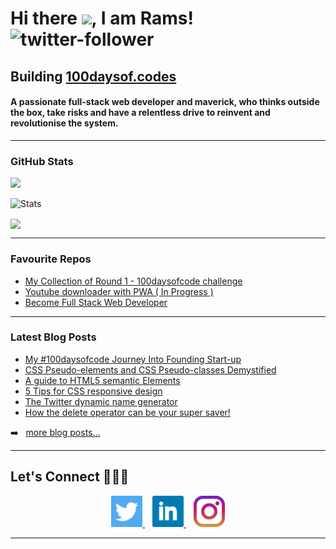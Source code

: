 # Hi there <img src="https://raw.githubusercontent.com/MartinHeinz/MartinHeinz/master/wave.gif" width="30px">, I am Rams! ![twitter-follower](https://img.shields.io/twitter/follow/code_rams?style=social)
## Building [100daysof.codes](http://100daysof.codes/)                                


#### A passionate full-stack web developer and maverick, who thinks outside the box, take risks and have a relentless drive to reinvent and revolutionise the system.

---

### GitHub Stats

 ![](https://github-readme-stats.vercel.app/api?username=ramyachinnadurai&count_private=true&theme=merko)

![Stats](https://github-readme-stats.anuraghazra1.vercel.app/api/top-langs/?username=ramyachinnadurai&layout=compact&theme=radical)

<p><img align="center" src="https://github-readme-streak-stats.herokuapp.com/?user=ramyachinnadurai&" /></p>


---

### Favourite Repos 

- [My Collection of Round 1 - 100daysofcode challenge](https://github.com/RamyaChinnadurai/100DaysOfCode)
- [Youtube downloader with PWA ( In Progress )](https://github.com/RamyaChinnadurai/youtube-download)
- [Become Full Stack Web Developer](https://github.com/RamyaChinnadurai/Become-A-Full-Stack-Web-Developer)

---

### Latest Blog Posts

- [My #100daysofcode Journey Into Founding Start-up](https://ramyachinnadurai.in/my-100daysofcode-journey-into-founding-start-up)
- [CSS Pseudo-elements and CSS Pseudo-classes Demystified](https://ramyachinnadurai.in/css-pseudo-elements-and-css-pseudo-classes-demystified)
- [A guide to HTML5 semantic Elements](https://ramyachinnadurai.in/a-guide-to-html5-semantic-elements)
- [5 Tips for CSS responsive design](https://ramyachinnadurai.in/5-tips-for-css-responsive-design)
- [The Twitter dynamic name generator](https://ramyachinnadurai.in/the-twitter-dynamic-name-generator)
- [How the delete operator can be your super saver!](https://ramyachinnadurai.in/how-the-delete-operator-can-be-your-super-saver)

➡️ &nbsp; [more blog posts...](https://ramyachinnadurai.in)

---

## Let's Connect :people_holding_hands:

<p align='center'>
  <a href="https://twitter.com/code_rams" target="_blank">
   <img height="50" src="https://github.com/NishkarshRaj/NishkarshRaj/blob/master/img/twitter.png?raw=true">
 </a>&nbsp;&nbsp;
 <a href="https://www.linkedin.com/in/ramyachinnadurai/" target="_blank">
   <img height="50" src="https://github.com/NishkarshRaj/NishkarshRaj/blob/master/img/linkedin.png?raw=true">
 </a>&nbsp;&nbsp;
 <a href="https://www.instagram.com/code_rams/" target="_blank">
   <img height="50" src="https://github.com/NishkarshRaj/NishkarshRaj/blob/master/img/instagram.jpg?raw=true">    
 </a>
</p>

---
